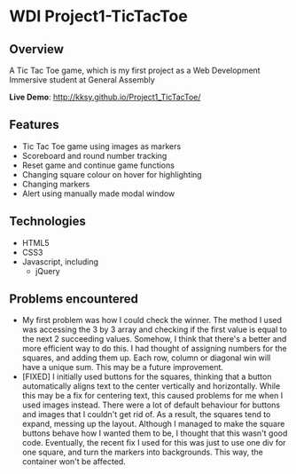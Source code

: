 # WDI Project1-TicTacToe

## Overview
A Tic Tac Toe game, which is my first project as a Web Development Immersive student at General Assembly

<b>Live Demo</b>: http://kksy.github.io/Project1_TicTacToe/

## Features
+ Tic Tac Toe game using images as markers
+ Scoreboard and round number tracking
+ Reset game and continue game functions
+ Changing square colour on hover for highlighting
+ Changing markers
+ Alert using manually made modal window

## Technologies
+ HTML5
+ CSS3
+ Javascript, including
  - jQuery

## Problems encountered
+ My first problem was how I could check the winner. The method I used was accessing the 3 by 3 array and checking if the first value is equal to the next 2 succeeding values. Somehow, I think that there's a better and more efficient way to do this. I had thought of assigning numbers for the squares, and adding them up. Each row, column or diagonal win will have a unique sum. This may be a future improvement. 
+ [FIXED] I initially used buttons for the squares, thinking that a button automatically aligns text to the center vertically and horizontally. While this may be a fix for centering text, this caused problems for me when I used images instead. There were a lot of default behaviour for buttons and images that I couldn't get rid of. As a result, the squares tend to expand, messing up the layout. Although I managed to make the square buttons behave how I wanted them to be, I thought that this wasn't good code. Eventually, the recent fix I used for this was just to use one div for one square, and turn the markers into backgrounds. This way, the container won't be affected. 
